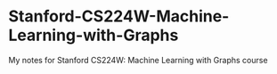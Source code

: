 # Stanford-CS224W-Machine-Learning-with-Graphs
My notes for Stanford CS224W: Machine Learning with Graphs course
